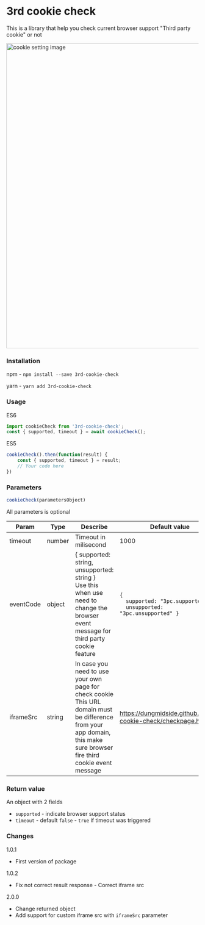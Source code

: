 # 3rd cookie check
This is a library that help you check current browser support "Third party cookie" or not

<img src="https://dungmidside.github.io/3rd-cookie-check/cookie-setting.png" width="800" alt="cookie setting image"/>

### Installation
npm - `npm install --save 3rd-cookie-check`

yarn - `yarn add 3rd-cookie-check`
### Usage
ES6
```javascript
import cookieCheck from '3rd-cookie-check';
const { supported, timeout } = await cookieCheck();
```
ES5
```javascript
cookieCheck().then(function(result) {
    const { supported, timeout } = result;
    // Your code here
})
```
### Parameters
```javascript
cookieCheck(parametersObject)
```
All parameters is optional

| Param | Type | Describe | Default value |
| ----- | -------- | ----------- | ------------- |
| timeout  | number | Timeout in milisecond | 1000 |
| eventCode | object | { supported: string, unsupported: string }<br>Use this when use need to change the browser event message for third party cookie feature | <code>{<br/>&nbsp;&nbsp;supported: "3pc.supported", <br>&nbsp;&nbsp;unsupported: "3pc.unsupported" }</code>
| iframeSrc | string | In case you need to use your own page for check cookie <br>This URL domain must be difference from your app domain, this make sure browser fire third cookie event message| https://dungmidside.github.io/3rd-cookie-check/checkpage.html|

### Return value
An object with 2 fields
- `supported` - indicate browser support status
- `timeout` - default `false` - `true` if timeout was triggered


### Changes
1.0.1
- First version of package

1.0.2
- Fix not correct result response - Correct iframe src 

2.0.0
- Change returned object
- Add support for custom iframe src with `iframeSrc` parameter
